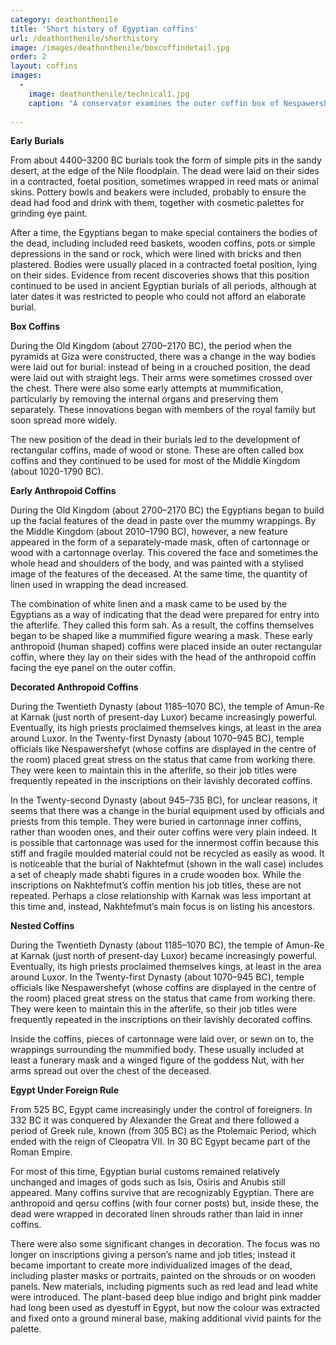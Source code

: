 ```yaml
---
category: deathonthenile
title: 'Short history of Egyptian coffins'
url: /deathonthenile/shorthistory
image: /images/deathonthenile/boxcoffindetail.jpg
order: 2
layout: coffins
images:
  -
    image: deathonthenile/technical1.jpg
    caption: "A conservator examines the outer coffin box of Nespawershefyt with a stereomicroscope. Fitzwilliam Museum collection: E.1.1822." 
    
---
```


**Early Burials**

From about 4400–3200 BC burials took the form of simple pits in the sandy desert, at the edge of the Nile floodplain. The dead were laid on their sides in a contracted, foetal position, sometimes wrapped in reed mats or animal skins. Pottery bowls and beakers were included, probably to ensure the dead had food and drink with them, together with cosmetic palettes for grinding eye paint.

After a time, the Egyptians began to make special containers the bodies of the dead, including included reed baskets, wooden coffins, pots or simple depressions in the sand or rock, which were lined with bricks and then plastered. Bodies were usually placed in a contracted foetal position, lying on their sides. Evidence from recent discoveries shows that this position continued to be used in ancient Egyptian burials of all periods, although at later dates it was restricted to people who could not afford an elaborate burial.

**Box Coffins**

During the Old Kingdom (about 2700–2170 BC), the period when the pyramids at Giza were constructed, there was a change in the way bodies were laid out for burial: instead of being in a crouched position, the dead were laid out with straight legs. Their arms were sometimes crossed over the chest. There were also some early attempts at mummification, particularly by removing the internal organs and preserving them separately. These innovations began with members of the royal family but soon spread more widely.

The new position of the dead in their burials led to the development of rectangular coffins, made of wood or stone. These are often called box coffins and they continued to be used for most of the Middle Kingdom (about 1020-1790 BC).

**Early Anthropoid Coffins**

During the Old Kingdom (about 2700–2170 BC) the Egyptians began to build up the facial features of the dead in paste over the mummy wrappings. By the Middle Kingdom (about 2010–1790 BC), however, a new feature appeared in the form of a separately-made mask, often of cartonnage or wood with a cartonnage overlay. This covered the face and sometimes the whole head and shoulders of the body, and was painted with a stylised image of the features of the deceased. At the same time, the quantity of linen used in wrapping the dead increased.

The combination of white linen and a mask came to be used by the Egyptians as a way of indicating that the dead were prepared for entry into the afterlife. They called this form sah. As a result, the coffins themselves began to be shaped like a mummified figure wearing a mask. These early anthropoid (human shaped) coffins were placed inside an outer rectangular coffin, where they lay on their sides with the head of the anthropoid coffin facing the eye panel on the outer coffin.

**Decorated Anthropoid Coffins**

During the Twentieth Dynasty (about 1185–1070 BC), the temple of Amun-Re at Karnak (just north of present-day Luxor) became increasingly powerful. Eventually, its high priests proclaimed themselves kings, at least in the area around Luxor. In the Twenty-first Dynasty (about 1070–945 BC), temple officials like Nespawershefyt (whose coffins are displayed in the centre of the room) placed great stress on the status that came from working there. They were keen to maintain this in the afterlife, so their job titles were frequently repeated in the inscriptions on their lavishly decorated coffins.

In the Twenty-second Dynasty (about 945–735 BC), for unclear reasons, it seems that there was a change in the burial equipment used by officials and priests from this temple. They were buried in cartonnage inner coffins, rather than wooden ones, and their outer coffins were very plain indeed. It is possible that cartonnage was used for the innermost coffin because this stiff and fragile moulded material could not be recycled as easily as wood. It is noticeable that the burial of Nakhtefmut (shown in the wall case) includes a set of cheaply made shabti figures in a crude wooden box. While the inscriptions on Nakhtefmut’s coffin mention his job titles, these are not repeated. Perhaps a close relationship with Karnak was less important at this time and, instead, Nakhtefmut’s main focus is on listing his ancestors.

**Nested Coffins**

During the Twentieth Dynasty (about 1185–1070 BC), the temple of Amun-Re at Karnak (just north of present-day Luxor) became increasingly powerful. Eventually, its high priests proclaimed themselves kings, at least in the area around Luxor. In the Twenty-first Dynasty (about 1070–945 BC), temple officials like Nespawershefyt (whose coffins are displayed in the centre of the room) placed great stress on the status that came from working there. They were keen to maintain this in the afterlife, so their job titles were frequently repeated in the inscriptions on their lavishly decorated coffins.

Inside the coffins, pieces of cartonnage were laid over, or sewn on to, the wrappings surrounding the mummified body. These usually included at least a funerary mask and a winged figure of the goddess Nut, with her arms spread out over the chest of the deceased.

**Egypt Under Foreign Rule**

From 525 BC, Egypt came increasingly under the control of foreigners. In 332 BC it was conquered by Alexander the Great and there followed a period of Greek rule, known (from 305 BC) as the Ptolemaic Period, which ended with the reign of Cleopatra VII. In 30 BC Egypt became part of the Roman Empire.

For most of this time, Egyptian burial customs remained relatively unchanged and images of gods such as Isis, Osiris and Anubis still appeared. Many coffins survive that are recognizably Egyptian. There are anthropoid and qersu coffins (with four corner posts) but, inside these, the dead were wrapped in decorated linen shrouds rather than laid in inner coffins.

There were also some significant changes in decoration. The focus was no longer on inscriptions giving a person’s name and job titles; instead it became important to create more individualized images of the dead, including plaster masks or portraits, painted on the shrouds or on wooden panels. New materials, including pigments such as red lead and lead white were introduced. The plant-based deep blue indigo and bright pink madder had long been used as dyestuff in Egypt, but now the colour was extracted and fixed onto a ground mineral base, making additional vivid paints for the palette.




